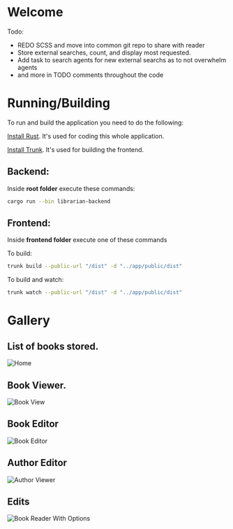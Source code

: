 # Welcome

Todo:
 - REDO SCSS and move into common git repo to share with reader
 - Store external searches, count, and display most requested.
 - Add task to search agents for new external searchs as to not overwhelm agents
 - and more in TODO comments throughout the code


# Running/Building

To run and build the application you need to do the following:

[Install Rust](https://www.rust-lang.org/). It's used for coding this whole application.

[Install Trunk](https://trunkrs.dev/#install). It's used for building the frontend.

## Backend:
Inside **root folder** execute these commands:
```bash
cargo run --bin librarian-backend
```

## Frontend:
Inside **frontend folder** execute one of these commands

To build:
```bash
trunk build --public-url "/dist" -d "../app/public/dist"
```

To build and watch:
```bash
trunk watch --public-url "/dist" -d "../app/public/dist"
```


# Gallery

## List of books stored.
![Home](https://i.thick.at/NotableNewRadicals898.png)

## Book Viewer.
![Book View](https://i.thick.at/UbiquitarianBoston040.png)

## Book Editor
![Book Editor](https://i.thick.at/PhanerogamousKatherine428.png)

## Author Editor
![Author Viewer](https://i.thick.at/GoodTemperedDrangsal928.png)

## Edits
![Book Reader With Options](https://i.thick.at/ButyraceousMantaRay091.png)